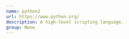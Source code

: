 ```yaml
---
name: python2
url: https://www.python.org/
description: A high-level scripting language.
group: None
---
```

